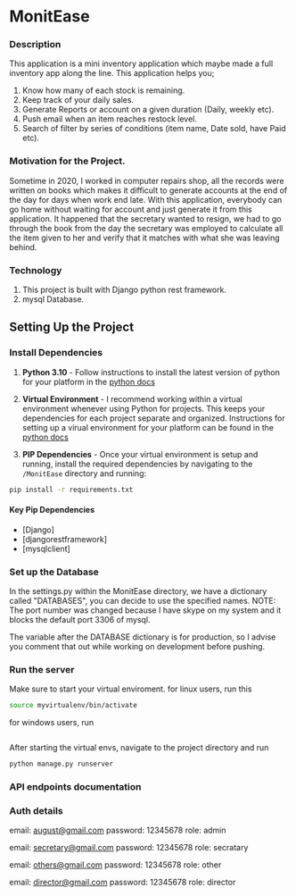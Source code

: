 # MonitEase

### Description

This application is a mini inventory application which maybe made a full inventory app along the line. This application helps you;
1. Know how many of each stock is remaining.
2. Keep track of your daily sales.
3. Generate Reports or account on a given duration (Daily, weekly etc).
4. Push email when an item reaches restock level.
5. Search of filter by series of conditions (item name, Date sold, have Paid etc).

### Motivation for the Project.

Sometime in 2020, I worked in computer repairs shop, all the records were written on books which makes it difficult to generate accounts at the end of the 
day for days when work end late. With this application, everybody can go home without waiting for account and just generate it from this application.
It happened that the secretary wanted to resign, we had to go through the book from the day the secretary was employed to calculate all the item given to her 
and verify that it matches with what she was leaving behind. 

### Technology

1. This project is built with Django python rest framework.
2. mysql Database.

## Setting Up the Project 

### Install Dependencies

1. **Python 3.10** - Follow instructions to install the latest version of python for your platform in the [python docs](https://docs.python.org/3/using/unix.html#getting-and-installing-the-latest-version-of-python)

2. **Virtual Environment** - I recommend working within a virtual environment whenever using Python for projects. This keeps your dependencies for each project separate and organized. Instructions for setting up a virual environment for your platform can be found in the [python docs](https://packaging.python.org/guides/installing-using-pip-and-virtual-environments/)

3. **PIP Dependencies** - Once your virtual environment is setup and running, install the required dependencies by navigating to the `/MonitEase` directory and running:

```bash
pip install -r requirements.txt
```

#### Key Pip Dependencies

- [Django]
- [djangorestframework]
- [mysqlclient]

### Set up the Database

In the settings.py within the MonitEase directory, we have a dictionary called "DATABASES", you can decide to use the specified names.
NOTE: The port number was changed because I have skype on my system and it blocks the default port 3306 of mysql.

The variable after the DATABASE dictionary is for production, so I advise you comment that out while working on development before pushing.

### Run the server

Make sure to start your virtual enviroment.
for linux users, run this

```bash
source myvirtualenv/bin/activate
```

for windows users, run

```bash

```

After starting the virtual envs, navigate to the project directory and run 

```bash
python manage.py runserver
```

### API endpoints documentation


### Auth details

email: august@gmail.com
password: 12345678
role: admin

email: secretary@gmail.com
password: 12345678
role: secratary

email: others@gmail.com
password: 12345678
role: other

email: director@gmail.com
password: 12345678
role: director
